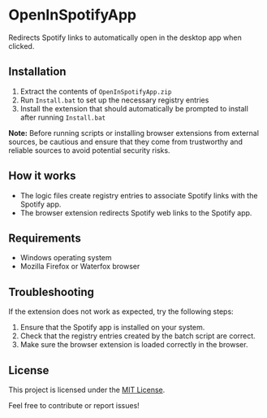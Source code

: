 # OpenInSpotifyApp

Redirects Spotify links to automatically open in the desktop app when clicked.

## Installation

1. Extract the contents of `OpenInSpotifyApp.zip`
2. Run `Install.bat` to set up the necessary registry entries
3. Install the extension that should automatically be prompted to install after running `Install.bat`

**Note:** Before running scripts or installing browser extensions from external sources, be cautious and ensure that they come from trustworthy and reliable sources to avoid potential security risks.

## How it works

- The logic files create registry entries to associate Spotify links with the Spotify app.
- The browser extension redirects Spotify web links to the Spotify app.

## Requirements

- Windows operating system
- Mozilla Firefox or Waterfox browser

## Troubleshooting

If the extension does not work as expected, try the following steps:

1. Ensure that the Spotify app is installed on your system.
2. Check that the registry entries created by the batch script are correct.
3. Make sure the browser extension is loaded correctly in the browser.

## License

This project is licensed under the [MIT License](LICENSE).

Feel free to contribute or report issues!
